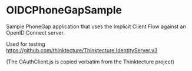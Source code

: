 OIDCPhoneGapSample
==================

Sample PhoneGap application that uses the Implicit Client Flow against an OpenID:Connect server.

Used for testing https://github.com/thinktecture/Thinktecture.IdentityServer.v3

(The OAuthClient.js is copied verbatim from the Thinktecture project)
